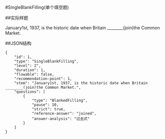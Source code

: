 #SingleBlankFilling(单个填空题)

##实际样题

January1st, 1937, is the historic date when Britain ________(join)the Common Market. 

##JSON结构

	{
		"id": 1,						
		"type": "SingleBlankFilling",			
		"level": 2",						
		"duration": 1,					
		"flowable": false,				
		"recommendation-point": 1,		
		"stem": "January1st, 1937, is the historic date when Britain ________(join)the Common Market.",
		"questions": [
			{
				"type": "BlankedFilling",
				"pause": 10,
				"strict": true,	
				"reference-answer": "joined",		
				"answer-analysis": "过去式"
			}
		]
	}

